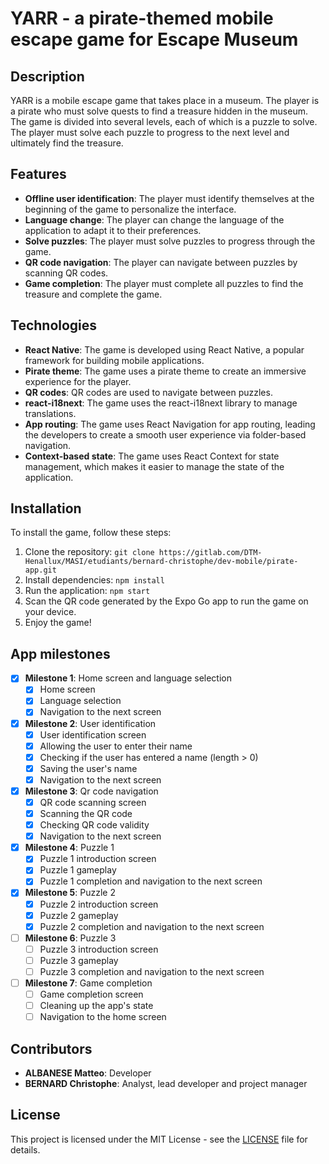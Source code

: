 # YARR - a pirate-themed mobile escape game for Escape Museum

## Description

YARR is a mobile escape game that takes place in a museum. The player is a pirate who must solve quests to find a
treasure hidden in the museum. The game is divided into several levels, each of which is a puzzle to solve. The player
must solve each puzzle to progress to the next level and ultimately find the treasure.

## Features

- **Offline user identification**: The player must identify themselves at the beginning of the game to personalize the
  interface.
- **Language change**: The player can change the language of the application to adapt it to their preferences.
- **Solve puzzles**: The player must solve puzzles to progress through the game.
- **QR code navigation**: The player can navigate between puzzles by scanning QR codes.
- **Game completion**: The player must complete all puzzles to find the treasure and complete the game.

## Technologies

- **React Native**: The game is developed using React Native, a popular framework for building mobile applications.
- **Pirate theme**: The game uses a pirate theme to create an immersive experience for the player.
- **QR codes**: QR codes are used to navigate between puzzles.
- **react-i18next**: The game uses the react-i18next library to manage translations.
- **App routing**: The game uses React Navigation for app routing, leading the developers to create a smooth user
  experience via folder-based navigation.
- **Context-based state**: The game uses React Context for state management, which makes it easier to manage the state
  of the application.

## Installation

To install the game, follow these steps:

1. Clone the repository:
   `git clone https://gitlab.com/DTM-Henallux/MASI/etudiants/bernard-christophe/dev-mobile/pirate-app.git`
2. Install dependencies: `npm install`
3. Run the application: `npm start`
4. Scan the QR code generated by the Expo Go app to run the game on your device.
5. Enjoy the game!

## App milestones

- [x] **Milestone 1**: Home screen and language selection
  - [x] Home screen
  - [x] Language selection
  - [x] Navigation to the next screen
- [x] **Milestone 2**: User identification
  - [x] User identification screen
  - [x] Allowing the user to enter their name
  - [x] Checking if the user has entered a name (length > 0)
  - [x] Saving the user's name
  - [x] Navigation to the next screen
- [x] **Milestone 3**: Qr code navigation
  - [x] QR code scanning screen
  - [x] Scanning the QR code
  - [x] Checking QR code validity
  - [x] Navigation to the next screen
- [x] **Milestone 4**: Puzzle 1
  - [x] Puzzle 1 introduction screen
  - [x] Puzzle 1 gameplay
  - [x] Puzzle 1 completion and navigation to the next screen
- [x] **Milestone 5**: Puzzle 2
  - [x] Puzzle 2 introduction screen
  - [x] Puzzle 2 gameplay
  - [x] Puzzle 2 completion and navigation to the next screen
- [ ] **Milestone 6**: Puzzle 3
  - [ ] Puzzle 3 introduction screen
  - [ ] Puzzle 3 gameplay
  - [ ] Puzzle 3 completion and navigation to the next screen
- [ ] **Milestone 7**: Game completion
  - [ ] Game completion screen
  - [ ] Cleaning up the app's state
  - [ ] Navigation to the home screen

## Contributors

- **ALBANESE Matteo**: Developer
- **BERNARD Christophe**: Analyst, lead developer and project manager

## License

This project is licensed under the MIT License - see the [LICENSE](LICENSE.md) file for details.
